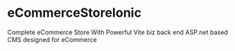 # eCommerceStoreIonic
Complete eCommerce Store With Powerful Vite biz back end ASP.net based CMS designed for eCommerce 
